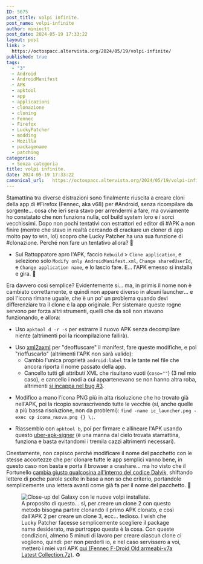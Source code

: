 ```yaml
---
ID: 5675
post_title: volpi infinite.
post_name: volpi-infinite
author: minioctt
post_date: 2024-05-19 17:33:22
layout: post
link: >
  https://octospacc.altervista.org/2024/05/19/volpi-infinite/
published: true
tags:
  - "3"
  - Android
  - AndroidManifest
  - APK
  - apktool
  - app
  - applicazioni
  - clonazione
  - cloning
  - Fennec
  - Firefox
  - LuckyPatcher
  - modding
  - Mozilla
  - packagename
  - patching
categories:
  - Senza categoria
title: volpi infinite.
date: 2024-05-19 17:33:22
canonical_url:   https://octospacc.altervista.org/2024/05/19/volpi-infinite/
---
```

<!-- wp:paragraph -->
<p>Stamattina tra diverse distrazioni sono finalmente riuscita a creare cloni della app di #Firefox (Fennec, aka v68) per #Android, senza ricompilare da sorgente... cosa che ieri sera stavo per arrendermi a fare, ma ovviamente ho constatato che non funziona nulla, col build system loro e i sorci vecchissimi. Dopo non pochi tentativi con estrattori ed editor di #APK a non finire (mentre che stavo in realtà cercando di crackare un cloner di app molto pay to win, lol) scopro che Lucky Patcher ha una sua funzione di #clonazione. Perché non fare un tentativo allora? 🤥️</p>
<!-- /wp:paragraph -->

<!-- wp:list -->
<ul><!-- wp:list-item -->
<li>Sul Rattoppatore apro l'APK, faccio <code>Rebuild</code> &gt; <code>Clone application</code>, e seleziono solo <code>Modify only AndroidManifest.xml</code>, <code>Change sharedUserId</code>, e <code>Change application name</code>, e lo lascio fare. E... l'APK emesso si installa e gira. 🤯️</li>
<!-- /wp:list-item --></ul>
<!-- /wp:list -->

<!-- wp:paragraph -->
<p>Era davvero così semplice? Evidentemente si... ma, in primis il nome non è cambiato correttamente, e quindi non appare diverso in alcuni launcher... e poi l'icona rimane uguale, che è un po' un problema quando devi differenziare tra il clone e la app originale. Per sistemare queste rogne servono per forza altri strumenti, quelli che da soli non stavano funzionando, e allora:</p>
<!-- /wp:paragraph -->

<!-- wp:list -->
<ul><!-- wp:list-item -->
<li>Uso <code>apktool d -r -s</code> per estrarre il nuovo APK senza decompilare niente (altrimenti poi la ricompilazione fallirà).</li>
<!-- /wp:list-item --></ul>
<!-- /wp:list -->

<!-- wp:list -->
<ul><!-- wp:list-item -->
<li>Uso <a href="https://github.com/hzw1199/xml2axml">xml2axml</a> per "deoffuscare" il manifest, fare queste modifiche, e poi "rioffuscarlo" (altrimenti l'APK non sarà valido):<!-- wp:list -->
<ul><!-- wp:list-item -->
<li>Cambio l'unica proprietà <code>android:label</code> tra le tante nel file che ancora riporta il nome passato della app.</li>
<!-- /wp:list-item -->

<!-- wp:list-item -->
<li>Cancello tutti gli attributi XML che risultano vuoti (<code>coso=""</code>) (3 nel mio caso), e cancello i nodi a cui appartenevano se non hanno altra roba, altrimenti <a href="https://github.com/hzw1199/xml2axml/issues/3">si incappa nel bug #3</a>.</li>
<!-- /wp:list-item --></ul>
<!-- /wp:list --></li>
<!-- /wp:list-item --></ul>
<!-- /wp:list -->

<!-- wp:list -->
<ul><!-- wp:list-item -->
<li>Modifico a mano l'icona PNG più in alta risoluzione che ho trovato già nell'APK, poi la ricopio sovrascrivendo tutte le vecchie (si, anche quelle a più bassa risoluzione, non da problemi): <code>find -name ic_launcher.png -exec cp icona_nuova.png {} \;</code>.</li>
<!-- /wp:list-item --></ul>
<!-- /wp:list -->

<!-- wp:list -->
<ul><!-- wp:list-item -->
<li>Riassemblo con <code>apktool b</code>, poi per firmare e allineare l'APK usando questo <a href="https://github.com/patrickfav/uber-apk-signer">uber-apk-signer</a> (è una manna dal cielo trovata stamattina, funziona e basta evitandomi i tremila cazzi altrimenti necessari).</li>
<!-- /wp:list-item --></ul>
<!-- /wp:list -->

<!-- wp:paragraph -->
<p>Onestamente, non capisco perché modificare il nome del pacchetto con le stesse accortezze che per clonare tutte le app semplici vanno bene, in questo caso non basta e porta il browser a crashare... ma ho visto che il Fortunello <a href="/microblog-mirror/paste/5683/?ppt=0adf649e616a0457f7d63e6ca1e1a31f63abe5bc2cbdbee706a78dda6bff545e">cambia giusto qualcosina all'interno del codice Dalvik</a>, shiftando lettere di poche parole scelte in base a non so che criterio, portandole semplicemente una lettera avanti come già fa per il nome del pacchetto. 🧮️</p>
<!-- /wp:paragraph -->

<!-- wp:paragraph -->
<p></p>
<!-- /wp:paragraph -->

<!-- wp:image {"id":5684,"sizeSlug":"large","linkDestination":"none"} -->
<figure class="wp-block-image size-large"><img src="{{site.cdnurl}}/assets/uploads/2024/05/202405191657358619051511019612036523-960x1440.jpg" alt="Close-up del Galaxy con le nuove volpi installate." class="wp-image-5684"/><figcaption class="wp-element-caption">A proposito di questo... si, per creare un clone 2 con questo metodo bisogna partire clonando il primo APK clonato, e così dall'APK 2 per creare un clone 3, ecc... tedioso. I wish che Lucky Patcher facesse semplicemente scegliere il package name desiderato, ma purtroppo questa è la cosa. Con queste condizioni, almeno 5 minuti di lavoro per creare ciascun clone ci vogliono, quindi: per non perderli io, e nel caso servissero a voi, metterò i miei vari APK <a href="https://hlb0it.blogspot.com/?path=/Drive/Misc/Fennec%20F-Droid%20Old%20armeabi-v7a%20Latest%20Collection.7z">qui (Fennec F-Droid Old armeabi-v7a Latest Collection.7z)</a>. ♻️</figcaption></figure>
<!-- /wp:image -->